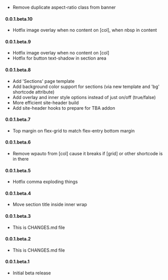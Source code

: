 * Remove duplicate aspect-ratio class from banner

#### 0.0.1.beta.10
* Hotfix image overlay when no content on [col], when nbsp in content

#### 0.0.1.beta.9
* Hotfix image overlay when no content on [col]
* Hotfix for button text-shadow in section area

#### 0.0.1.beta.8
* Add 'Sections' page template
* Add background color support for sections (via new template and 'bg' shortcode attribute)
* Add overlay and inner style options instead of just on/off (true/false)
* More efficient site-header build
* Add site-header hooks to prepare for TBA addon

#### 0.0.1.beta.7
* Top margin on flex-grid to match flex-entry bottom margin

#### 0.0.1.beta.6
* Remove wpauto from [col] cause it breaks if [grid] or other shortcode is in there

#### 0.0.1.beta.5
* Hotfix comma exploding things

#### 0.0.1.beta.4
* Move section title inside inner wrap

#### 0.0.1.beta.3
* This is CHANGES.md file

#### 0.0.1.beta.2
* This is CHANGES.md file

#### 0.0.1.beta.1
* Initial beta release